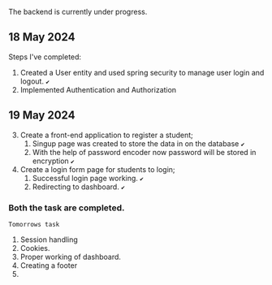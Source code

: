 The backend is currently under progress.
## 18 May 2024
Steps I've completed:
  1) Created a User entity and used spring security to manage user login and logout. `✔`
  2) Implemented Authentication and Authorization 

## 19 May 2024
  3) Create a front-end application to register a student;
     1) Singup page was created to store the data in on   the database `✔`
     2) With the help of password encoder now password will be stored in encryption `✔`
  4) Create a login form page for students to login;
     1) Successful login page working. `✔`
     2) Redirecting to dashboard. `✔`
  ### Both the task are completed.

`Tomorrows task`
  1) Session handling 
  2) Cookies.
  3) Proper working of dashboard.
  4) Creating a footer
  5) 
   
